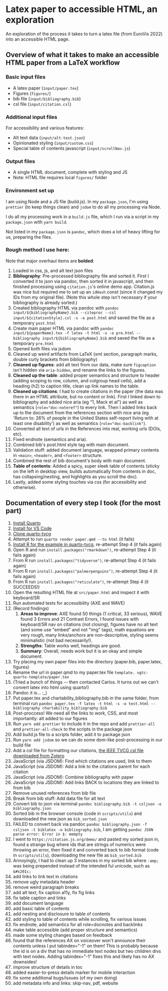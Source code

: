 # Latex paper to accessible HTML, an exploration

An exploration of the process it takes to turn a latex file (from EuroVis 2022) into an accessible HTML page.

## Overview of what it takes to make an accessible HTML paper from a LaTeX workflow

### Basic input files

- A latex paper (`input/paper.tex`)
- Figures (`figures/`)
- bib file (`input/bibliography.bib`)
- csl file (`input/citation.csl`)

### Additional input files

For accessibility and various features:

- Alt text data (`input/alt-text.json`)
- Opinionated styling (`input/custom.css`)
- Special table of contents javascript (`input/scrollNav.js`)

### Output files

- A single HTML document, complete with styling and JS
- Note: HTML file requires local `figures/` folder

### Environment set up

I am using Node and a JS file (build.js). In my `package.json`, I'm using `prettier` (to keep things clean) and `jsdom` to do all my processing via Node.

I do all my processing work in a `build.js` file, which I run via a script in my `package.json` with `yarn build`.

Not listed in my `package.json` is `pandoc`, which does a lot of heavy lifting for us, preparing the files.

### Rough method I use here:

Note that major overhaul items are **bolded**:

1. Loaded in css, js, and alt text json files
2. **Bibliography**: Pre-processed bibliography file and sorted it. First I converted it to json via pandoc, then sorted it in javascript, and then finished processing using `citation.js`'s online demo app. Citation.js was nice but required me to set up an `idHash` const (since it changed my IDs from my original file). (Note this whole step isn't necessary if your bibliography is already sorted.)
3. Created bibliography HTML via pandoc with `pandoc input/${bibliographyName}.bib --citeproc --csl input/${citationStyle}.csl -s -o post.html` and saved the file as a temporary `post.html`
4. Create main paper HTML via pandoc with `pandoc input/${paperName}.tex -f latex -t html -s -o pre.html --bibliography input/${bibliographyName}.bib` and saved the file as a temporary `pre.html`
5. Opened both files via jsdom
6. Cleaned up weird artifacts from LaTeX (xml section, paragraph marks, double curly brackets from bibliography)
7. **Cleaned up figures**: add alt text from our data, make sure `figcaption` isn't hidden via `aria-hidden`, and rename the links to the figures.
8. **Cleaned up the table**: added proper semantics and structure to header (adding scoping to row, column, and colgroup head cells), add a heading (h2) to caption title, clean up link names to the table.
9. **Cleaned up citations**: I had to create citations in the paper (the data was there in an HTML attribute, but no content or link). First I linked down to bibliography and added nice aria (eg "1, Mack et al") as well as semantics (`role="doc-noteref"`) to every link. Then I added links back up to the document from the references section with nice aria (eg 'Return to: 26% of people in the United States self-report living with at least one disability') as well as semantics (`role="doc-backlink"`).
10. Converted all text of urls in the References into real, working urls (DOIs, etc).
11. Fixed endnote (semantics and aria).
12. Combined bib's post.html style tag with main document.
13. Validation stuff: added document language, wrapped primary contents in `<main>`, `<header>`, and `<footer>` structure.
14. Combined the rest of bib document's body with main document.
15. **Table of contents**: Added a spicy, super sleek table of contents (sticky on the left in desktop view, builds automatically from contents in doc, has collapsing/nesting, and highlights as you scroll the doc).
16. Lastly, added some styling touches via css (for accessibility and otherwise).

## Documentation of every step I took (for the most part)

1. [Install Quarto](https://quarto.org/docs/get-started/)
2. [Install for VS Code](https://marketplace.visualstudio.com/items?itemName=quarto.quarto)
3. [Clone quarto-tvcg](https://github.com/cscheid/quarto-tvcg/)
4. Attempt to run `quarto render paper.qmd --to html` (it fails)
5. [Install R for the example in quarto-tvcg](https://cloud.r-project.org/), re-attempt Step 4 (it fails again)
6. Open R and run `install.packages("rmarkdown")`, re-attempt Step 4 (it fails again)
7. From R run `install.packages("tidyverse")`, re-attempt Step 4 (it fails again)
8. From R run `install.packages("palmerpenguins")`, re-attempt Step 4 (it fails again)
9. From R run `install.packages("reticulate")`, re-attempt Step 4 (it SUCCEEDS!)
10. Open the resulting HTML file at `src/paper.html` and inspect it with keyboard/SR
11. Run automated tests for accessibility (AXE and WAVE)
12. (Record findings)
    1. **Areas to improve**: AXE found 50 things (1 critical, 33 serious), WAVE found 3 Errors and 21 Contrast Errors, I found issues with keyboard/SR nav on citations (not closing), figures have no alt text (and some use "embed" and not "img" tags), math equations are very rough, many links/anchors are non-descriptive, styling seems minimalistic (not bad necessarily!).
    2. **Strengths**: Table works well, headings are good.
    3. **Summary**: Overall, needs work but it is an okay and simple document.
13. Try placing my own paper files into the directory (paper.bib, paper.latex, figures)
14. Rename the url in paper.qmd to my paper.tex file `template. vgtc-quarto-template/paper.tex`
15. (Tried a bunch of things -- then contacted Carlos. It turns out we can't convert latex into html using quarto!)
16. Pandoc it is... :\_)
17. Put paper.tex and chartability_bibliography.bib in the same folder, from terminal run `pandoc paper.tex -f latex -t html -s -o test.html --bibliography chartability_bibliography.bib`
18. Post-proccess! We need all the links to work, CSS, and most importantly: alt added to our figures
19. Run `yarn add prettier` to include it in the repo and add `prettier-all` and `prettier-all-check` to the scripts in the package json
20. Add build.js file to a scripts folder, add it to package json
21. Run `yarn add jsdom` so we can do some dom-like post-processing in our build file
22. Add a csl file for formatting our citations, [the IEEE TVCG csl file downloaded from Zotero](https://www.zotero.org/styles?q=id%3Aieee-transactions-on-visualization-and-computer-graphics)
23. JavaScript (via JSDOM): Find which citations are used, link to them
24. JavaScript (via JSDOM): Add a link to the citations parent for each citation
25. JavaScript (via JSDOM): Combine bibliography with paper
26. JavaScript (via JSDOM): Add links BACK to locations they are linked to from bib
27. Remove unused references from bib file
28. Break from bib stuff: Add data file for alt text
29. Convert bib to json via terminal `pandoc bibliography.bib -t csljson -o bibliography.json`
30. Sorted bib in the browser console (code in `scripts/utils`) and downloaded the new json as `bib_sorted.json`
31. FAILED to convert back via pandoc `pandoc bibliography.json -f csljson -t biblatex -o bibliography.bib`, I am getting `pandoc JSON parse error: Error in $: mempty`
32. I went to `https://citation.js.org/demo/` and pasted my sorted json in, found a strange bug where ids that are strings of numerics were throwing an error, then fixed it and converted back to bib format (code in `scripts/utils`), downloading the new file as `bib_sorted.bib`
33. Annoyingly, I had to clean up 3 instances in my sorted bib where `:amp;` was being prepended instead of the intended ful unicode, such as `&#x201c;`
34. add links to link text in citations
35. remove ugly metadata header
36. remove weird paragraph breaks
37. add alt text, fix caption a11y, fix fig links
38. fix table caption and links
39. add document language
40. add basic table of contents
41. add nesting and disclosure to table of contents
42. add styling to table of contents while scrolling, fix various issues
43. fix endnote, add semantics for all role=docnotes and backlinks
44. make table accessible (add proper structure and semantics)
45. made some styling changes based on feedback
46. found that the references AX on voiceover won't announce their contents unless I put tabindex="-1" on them! This is probably because the id is on a div that has no immediate text nodes but two children divs with text nodes. Adding tabindex="-1" fixes this and likely has no AX downsides!
47. improve structure of details in toc
48. added easier-to-press details marker for mobile interaction
49. fix some additional bugs/issues (of my own doing)
50. add metadata info and links: skip-nav, pdf, website
